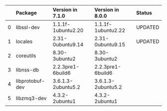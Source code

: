 <!-- markdown-link-check-disable -->

|    | Package         | Version in 7.1.0   | Version in 8.0.0   | Status   |
|---:|:----------------|:-------------------|:-------------------|:---------|
|  0 | libssl-dev      | 1.1.1f-1ubuntu2.20 | 1.1.1f-1ubuntu2.22 | UPDATED  |
|  1 | locales         | 2.31-0ubuntu9.14   | 2.31-0ubuntu9.15   | UPDATED  |
|  2 | coreutils       | 8.30-3ubuntu2      | 8.30-3ubuntu2      |          |
|  3 | libnss-db       | 2.2.3pre1-6build6  | 2.2.3pre1-6build6  |          |
|  4 | libprotobuf-dev | 3.6.1.3-2ubuntu5.2 | 3.6.1.3-2ubuntu5.2 |          |
|  5 | libzmq3-dev     | 4.3.2-2ubuntu1     | 4.3.2-2ubuntu1     |          |
